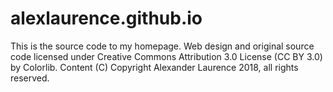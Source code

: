 # alexlaurence.github.io
This is the source code to my homepage. Web design and original source code licensed under Creative Commons Attribution 3.0 License  (CC BY 3.0) by Colorlib. Content (C) Copyright Alexander Laurence 2018, all rights reserved.
